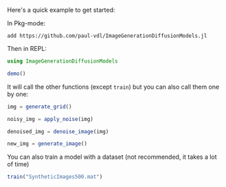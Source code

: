 Here's a quick example to get started:

In Pkg-mode:
```
add https://github.com/paul-vdl/ImageGenerationDiffusionModels.jl
```
Then in REPL:
```julia
using ImageGenerationDiffusionModels
```
```julia
demo()
```
It will call the other functions (except `train`) but you can also call them one by one:

```julia
img = generate_grid()
```
```julia
noisy_img = apply_noise(img)
```
```julia
denoised_img = denoise_image(img)
```
```julia
new_img = generate_image()
```
You can also train a model with a dataset (not recommended, it takes a lot of time)
```julia
train("SyntheticImages500.mat")
```
